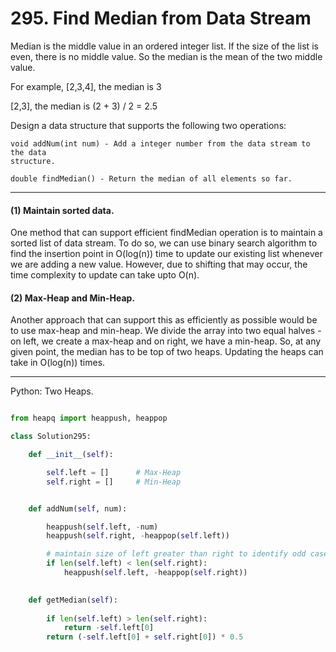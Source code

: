 # 295. Find Median from Data Stream

Median is the middle value in an ordered integer list. If the size of the list
is even, there is no middle value. So the median is the mean of the two middle
value.

For example,
[2,3,4], the median is 3

[2,3], the median is (2 + 3) / 2 = 2.5

Design a data structure that supports the following two operations:

```
void addNum(int num) - Add a integer number from the data stream to the data
structure.

double findMedian() - Return the median of all elements so far.
```

---

#### (1) Maintain sorted data.

One method that can support efficient findMedian operation is to maintain
a sorted list of data stream. To do so, we can use binary search algorithm to
find the insertion point in O(log(n)) time to update our existing list whenever
we are adding a new value. However, due to shifting that may occur, the time
complexity to update can take upto O(n).

#### (2) Max-Heap and Min-Heap.

Another approach that can support this as efficiently as possible would be to
use max-heap and min-heap. We divide the array into two equal halves - on left,
we create a max-heap and on right, we have a min-heap. So, at any given point,
the median has to be top of two heaps. Updating the heaps can take in O(log(n))
times.

---

Python: Two Heaps.

```python

from heapq import heappush, heappop

class Solution295:

    def __init__(self):

        self.left = []      # Max-Heap
        self.right = []     # Min-Heap


    def addNum(self, num):

        heappush(self.left, -num) 
        heappush(self.right, -heappop(self.left))

        # maintain size of left greater than right to identify odd cases
        if len(self.left) < len(self.right):
            heappush(self.left, -heappop(self.right))

    
    def getMedian(self):
        
        if len(self.left) > len(self.right):
            return -self.left[0]
        return (-self.left[0] + self.right[0]) * 0.5
```
